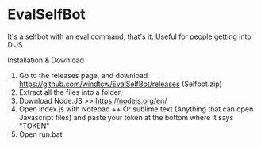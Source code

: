 # EvalSelfBot
It's a selfbot with an eval command, that's it. Useful for people getting into D.JS

Installation & Download
1) Go to the releases page, and download https://github.com/windtcw/EvalSelfBot/releases (Selfbot.zip)
2) Extract all the files into a folder.
3) Download Node.JS >> https://nodejs.org/en/
4) Open index.js with Notepad ++ Or sublime text (Anything that can open Javascript files) and paste your token at the bottom where it says "TOKEN"
5) Open run.bat
